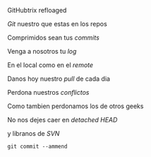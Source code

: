  GitHubtrix refloaged 

 *Git* nuestro que estas en los repos

 Comprimidos sean tus *commits*

 Venga a nosotros tu *log*

 En el local como en el *remote*

 Danos hoy nuestro *pull* de cada dia

 Perdona nuestros *conflictos*

 Como tambien perdonamos los de otros geeks

 No nos dejes caer en *detached HEAD*

 y libranos de *SVN*

 `git commit --ammend`

